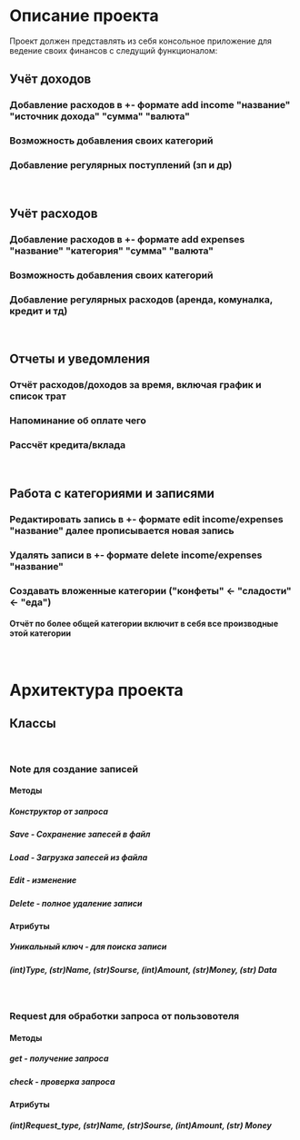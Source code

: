 # Описание проекта
Проект должен представлять из себя консольное приложение для ведение своих финансов с следущий функционалом:
## Учёт доходов
### Добавление расходов в +- формате add income "название" "источник дохода" "сумма" "валюта"
### Возможность добавления своих категорий
### Добавление регулярных поступлений (зп и др)
<br/>

## Учёт расходов
### Добавление расходов в +- формате add expenses "название" "категория" "сумма" "валюта"
### Возможность добавления своих категорий
### Добавление регулярных расходов (аренда, комуналка, кредит и тд)
<br/>

## Отчеты и уведомления
### Отчёт расходов/доходов за время, включая график и список трат
### Напоминание об оплате чего 
### Рассчёт кредита/вклада 
<br/>

## Работа с категориями и записями
### Редактировать запись в +- формате edit income/expenses "название" далее прописывается новая запись
### Удалять записи в +- формате delete income/expenses "название"
### Создавать вложенные категории ("конфеты" <- "сладости" <- "еда")
#### Отчёт по более общей категории включит в себя все производные этой категории 
<br/>

# Архитектура проекта
## Классы
<br/>

### Note для создание записей
#### Методы 
##### Конструктор от запроса
##### Save - Сохранение запесей в файл
##### Load - Загрузка запесей из файла
##### Edit - изменение 
##### Delete - полное удаление записи
#### Атрибуты
##### Уникальный ключ - для поиска записи
##### (int)Type, (str)Name, (str)Sourse, (int)Amount, (str)Money, (str) Data
<br/>

### Request для обработки запроса от пользовотеля
#### Методы 
##### get - получение запроса
##### check - проверка запроса
#### Атрибуты
##### (int)Request_type, (str)Name, (str)Sourse, (int)Amount, (str) Money



